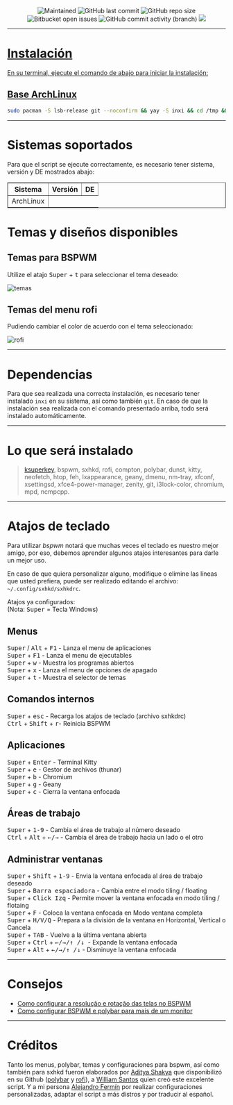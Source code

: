 <p align="center">
 
[//]: <> (site para ícones: https://shields.io/ )
 
<img alt="Maintained" src="https://img.shields.io/badge/Maintained%3F-Yes-green">
<img alt="GitHub last commit" src="https://img.shields.io/github/last-commit/lostalejandro/bspyoga">
<img alt="GitHub repo size" src="https://img.shields.io/github/repo-size/lostalejandro/bspyoga">
<img alt="Bitbucket open issues" src="https://img.shields.io/bitbucket/issues/lostalejandro/bspyoga">
<img alt="GitHub commit activity (branch)" src="https://img.shields.io/github/commit-activity/y/lostalejandro/bspyoga">
<a href="#"><img src="https://badges.pufler.dev/visits/lostalejandro/bspyoga">

<hr>

# Instalación

En su terminal, ejecute el comando de abajo para iniciar la instalación:

## Base ArchLinux
```bash
sudo pacman -S lsb-release git --noconfirm && yay -S inxi && cd /tmp && git clone https://github.com/lostalejandro/bspwm && chmod 755 bspwm/* -R && cd bspwm/ && ./instalar.sh
```

<hr>

# Sistemas soportados
Para que el script se ejecute correctamente, es necesario tener sistema, versión y DE mostrados abajo:

<table align=center border="1">
    <tr>
        <th>Sistema</td>
        <th>Versión</td>
        <th>DE</td>
    </tr>
    <tr>
        <td align="center"valign="center">ArchLinux</td>
    </tr>
</table>

# Temas y diseños disponibles

## Temas para BSPWM
Utilize el atajo <kbd>Super</kbd> + <kbd>t</kbd> para seleccionar el tema deseado:<br>

![temas](https://user-images.githubusercontent.com/84329097/141335499-8e8b4683-a1d0-4727-9c66-58f3e452f491.gif)

##

## Temas del menu rofi
 
Pudiendo cambiar el color de acuerdo con el tema seleccionado:

![rofi](https://user-images.githubusercontent.com/84329097/141335969-4cc5440c-342c-431b-bd89-693efd947a4a.gif)

<hr>

# Dependencias

Para que sea realizada una correcta instalación, es necesario tener instalado `inxi` en su sistema, así como también `git`. En caso de que la instalación sea realizada con el comando presentado arriba, todo será instalado automáticamente.

<hr>

# Lo que será instalado

   >  [ksuperkey](https://github.com/hanschen/ksuperkey), bspwm, sxhkd, rofi, compton, polybar, dunst, kitty, neofetch, htop, feh, lxappearance, geany, dmenu, nm-tray, xfconf, xsettingsd, xfce4-power-manager, zenity, git, i3lock-color, chromium, mpd, ncmpcpp.

<hr>

# Atajos de teclado </h2>
Para utilizar *bspwm* notará que muchas veces el teclado es nuestro mejor amigo, por eso, debemos aprender algunos atajos interesantes para darle un mejor uso.

En caso de que quiera personalizar alguno, modifique o elimine las líneas que usted prefiera, puede ser realizado editando el archivo: `~/.config/sxhkd/sxhkdrc`.

Atajos ya configurados:
<br>(Nota: <kbd> Super</kbd> = Tecla Windows)

## Menus
<kbd>Super</kbd> / <kbd>Alt</kbd> + <kbd>F1</kbd> - Lanza el menu de aplicaciones <br>
<kbd>Super</kbd> + <kbd>F1</kbd> - Lanza el menu de ejecutables <br>
<kbd>Super</kbd> + <kbd>w</kbd> - Muestra los programas abiertos <br>
<kbd>Super</kbd> + <kbd>x</kbd> - Lanza el menu de opciones de apagado <br>
<kbd>Super</kbd> + <kbd>t</kbd> - Muestra el selector de temas <br>

## Comandos internos
<kbd>Super</kbd> + <kbd>esc</kbd> - Recarga los atajos de teclado (archivo sxhkdrc)<br>
<kbd>Ctrl</kbd> + <kbd>Shift</kbd> + <kbd>r</kbd>- Reinicia BSPWM<br>

## Aplicaciones
<kbd>Super</kbd> + <kbd>Enter</kbd> - Terminal Kitty <br>
<kbd>Super</kbd> + <kbd>e</kbd> - Gestor de archivos (thunar)<br>
<kbd>Super</kbd> + <kbd>b</kbd> - Chromium<br>
<kbd>Super</kbd> + <kbd>g</kbd> - Geany<br>
<kbd>Super</kbd> + <kbd>c</kbd> - Cierra la ventana enfocada <br>

## Áreas de trabajo
<kbd>Super</kbd> + <kbd>1-9</kbd> - Cambia el área de trabajo al número deseado <br>
<kbd>Ctrl</kbd> + <kbd>Alt</kbd> + <kbd>←/→</kbd> - Cambia el área de trabajo hacia un lado o el otro<br>

## Administrar ventanas
<kbd>Super</kbd> + <kbd>Shift</kbd> + <kbd>1-9</kbd> - Envia la ventana enfocada al área de trabajo deseado <br>
<kbd>Super</kbd> + <kbd>Barra espaciadora</kbd> - Cambia entre el modo tiling / floating <br>
<kbd>Super</kbd> + <kbd>Click Izq</kbd> - Permite mover la ventana enfocada en modo tiling / flotaing  <br>
<kbd>Super</kbd> + <kbd>F</kbd> - Coloca la ventana enfocada en Modo ventana completa <br>
<kbd>Super</kbd> + <kbd>H/V/Q</kbd> - Prepara a la división de la ventana en Horizontal, Vertical o Cancela <br>
<kbd>Super</kbd> + <kbd>TAB</kbd> - Vuelve a la última ventana abierta <br>
<kbd>Super</kbd> + <kbd>Ctrl</kbd> + <kbd>←/→/↑ /↓ </kbd> - Expande la ventana enfocada <br>
<kbd>Super</kbd> + <kbd>Alt</kbd> + <kbd>←/→/↑ /↓</kbd> - Disminuye la ventana enfocada <br>

<hr>

# Consejos

* [Como configurar a resolução e rotação das telas no BSPWM](https://plus.diolinux.com.br/t/como-configurar-a-resolucao-e-rotacao-das-telas-no-bspwm/37957)
* [Como configurar BSPWM e polybar para mais de um monitor](https://plus.diolinux.com.br/t/como-configurar-bspwm-e-polybar-para-mais-de-um-monitor/35201)

<hr>

# Créditos
Tanto los menus, polybar, temas y configuraciones para bspwm, así como también para sxhkd fueron elaborados por [Aditya Shakya](https://github.com/adi1090x) que disponibilizó en su Github ([polybar](https://github.com/adi1090x/polybar-themes) y [rofi](https://github.com/adi1090x/rofi)), a [William Santos](https://github.com/thespation/) quien creó este excelente script. Y a mi persona [Alejandro Fermín](https://github.com/lostalejandro/) por realizar configuraciones personalizadas, adaptar el script a más distros y por traducir al español.

